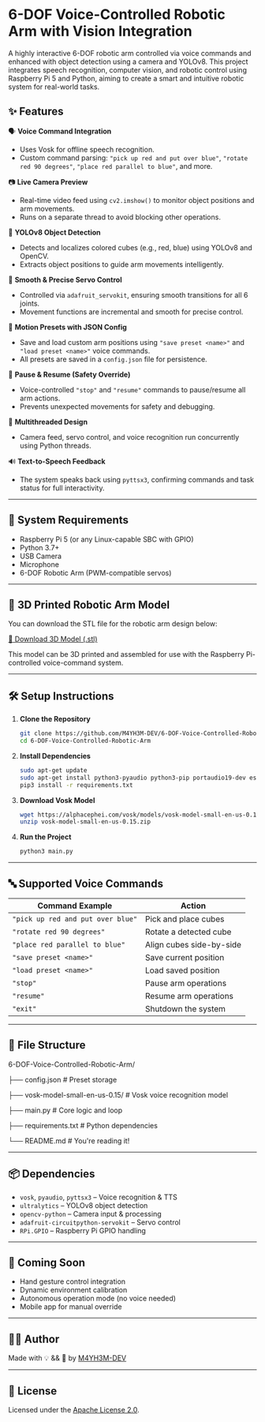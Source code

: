 # 6-DOF Voice-Controlled Robotic Arm with Vision Integration

A highly interactive 6-DOF robotic arm controlled via voice commands and enhanced with object detection using a camera and YOLOv8. This project integrates speech recognition, computer vision, and robotic control using Raspberry Pi 5 and Python, aiming to create a smart and intuitive robotic system for real-world tasks.

## ✨ Features

🗣️ **Voice Command Integration**  
- Uses Vosk for offline speech recognition.  
- Custom command parsing: `"pick up red and put over blue"`, `"rotate red 90 degrees"`, `"place red parallel to blue"`, and more.

📷 **Live Camera Preview**  
- Real-time video feed using `cv2.imshow()` to monitor object positions and arm movements.  
- Runs on a separate thread to avoid blocking other operations.

🧠 **YOLOv8 Object Detection**  
- Detects and localizes colored cubes (e.g., red, blue) using YOLOv8 and OpenCV.  
- Extracts object positions to guide arm movements intelligently.

🎯 **Smooth & Precise Servo Control**  
- Controlled via `adafruit_servokit`, ensuring smooth transitions for all 6 joints.  
- Movement functions are incremental and smooth for precise control.

💾 **Motion Presets with JSON Config**  
- Save and load custom arm positions using `"save preset <name>"` and `"load preset <name>"` voice commands.  
- All presets are saved in a `config.json` file for persistence.

🛑 **Pause & Resume (Safety Override)**  
- Voice-controlled `"stop"` and `"resume"` commands to pause/resume all arm actions.  
- Prevents unexpected movements for safety and debugging.

🧵 **Multithreaded Design**  
- Camera feed, servo control, and voice recognition run concurrently using Python threads.

🔊 **Text-to-Speech Feedback**  
- The system speaks back using `pyttsx3`, confirming commands and task status for full interactivity.

---
## 🧠 System Requirements

- Raspberry Pi 5 (or any Linux-capable SBC with GPIO)
- Python 3.7+
- USB Camera
- Microphone
- 6-DOF Robotic Arm (PWM-compatible servos)

---

## 🧩 3D Printed Robotic Arm Model

You can download the STL file for the robotic arm design below:

[🧩 Download 3D Model (.stl)](Robotic%20Arm%203D%20Model%20v4.stl)

This model can be 3D printed and assembled for use with the Raspberry Pi-controlled voice-command system.

---

## 🛠️ Setup Instructions

1. **Clone the Repository**
    ```bash
    git clone https://github.com/M4YH3M-DEV/6-DOF-Voice-Controlled-Robotic-Arm.git
    cd 6-DOF-Voice-Controlled-Robotic-Arm
    ```

2. **Install Dependencies**
    ```bash
    sudo apt-get update
    sudo apt-get install python3-pyaudio python3-pip portaudio19-dev espeak
    pip3 install -r requirements.txt
    ```

3. **Download Vosk Model**
    ```bash
    wget https://alphacephei.com/vosk/models/vosk-model-small-en-us-0.15.zip
    unzip vosk-model-small-en-us-0.15.zip
    ```

4. **Run the Project**
    ```bash
    python3 main.py
    ```

---

## 🔤 Supported Voice Commands

| Command Example                             | Action                       |
|--------------------------------------------|------------------------------|
| `"pick up red and put over blue"`          | Pick and place cubes         |
| `"rotate red 90 degrees"`                  | Rotate a detected cube       |
| `"place red parallel to blue"`             | Align cubes side-by-side     |
| `"save preset <name>"`                     | Save current position        |
| `"load preset <name>"`                     | Load saved position          |
| `"stop"`                                   | Pause arm operations         |
| `"resume"`                                 | Resume arm operations        |
| `"exit"`                                   | Shutdown the system          |

---

## 📁 File Structure

6-DOF-Voice-Controlled-Robotic-Arm/

├── config.json                   # Preset storage

├── vosk-model-small-en-us-0.15/ # Vosk voice recognition model

├── main.py                      # Core logic and loop

├── requirements.txt             # Python dependencies

└── README.md                    # You're reading it!

---

## 📦 Dependencies

- `vosk`, `pyaudio`, `pyttsx3` – Voice recognition & TTS  
- `ultralytics` – YOLOv8 object detection  
- `opencv-python` – Camera input & processing  
- `adafruit-circuitpython-servokit` – Servo control  
- `RPi.GPIO` – Raspberry Pi GPIO handling  

---

## 🧪 Coming Soon

- Hand gesture control integration  
- Dynamic environment calibration  
- Autonomous operation mode (no voice needed)  
- Mobile app for manual override

---

## 👨‍💻 Author

Made with 💡 && 🧠 by [M4YH3M-DEV](https://github.com/M4YH3M-DEV)

---

## 📜 License

Licensed under the [Apache License 2.0](LICENSE).
